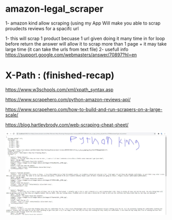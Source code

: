 # amazon-legal_scraper



1- amazon kind allow scraping  (using my App Will make you able to scrap proudects reviews for a spacifc url 

1- this will scrap 1 product becuase 1 url given doing it many time in for loop before return the answer
will allow it to scrap more than 1 page + it may take large time (it can take the urls from text file)
2- usefull info https://support.google.com/webmasters/answer/70897?hl=en


# X-Path : (finished-recap)
https://www.w3schools.com/xml/xpath_syntax.asp



https://www.scrapehero.com/python-amazon-reviews-api/


https://www.scrapehero.com/how-to-build-and-run-scrapers-on-a-large-scale/

https://blog.hartleybrody.com/web-scraping-cheat-sheet/


<img src="amazon_scrap.JPG">
